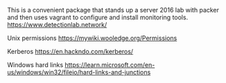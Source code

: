 This is a convenient package that stands up a server 2016 lab with packer and then uses vagrant to configure and install monitoring tools.
https://www.detectionlab.network/

Unix permissions
https://mywiki.wooledge.org/Permissions

Kerberos
https://en.hackndo.com/kerberos/

Windows hard links
https://learn.microsoft.com/en-us/windows/win32/fileio/hard-links-and-junctions
